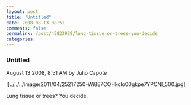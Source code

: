 ```yaml
---
layout: post
title: "Untitled"
date: 2008-08-13 08:51
comments: false
permalink: /post/45823929/lung-tissue-or-trees-you-decide
categories:
---
```


 ### Untitled
August 13 2008,  8:51 AM by Julio Capote

![../../../image/2011/04/25217250-Wi8E7COHkclo00gkpe7YPCNI_500.jpg] 

Lung tissue or trees? You decide.